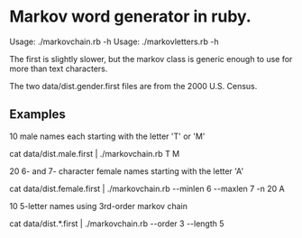 # Markov word generator in ruby.

Usage: ./markovchain.rb -h
Usage: ./markovletters.rb -h

The first is slightly slower, but the markov class is generic enough to use for
more than text characters.

The two data/dist.gender.first files are from the 2000 U.S. Census.


## Examples

10 male names each starting with the letter 'T' or 'M'

cat data/dist.male.first | ./markovchain.rb T M


20 6- and 7- character female names starting with the letter 'A'

cat data/dist.female.first | ./markovchain.rb --minlen 6 --maxlen 7 -n 20 A


10 5-letter names using 3rd-order markov chain

cat data/dist.\*.first | ./markovchain.rb --order 3 --length 5

